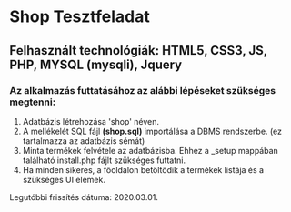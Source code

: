 # Shop Tesztfeladat

## Felhasznált technológiák: HTML5, CSS3, JS, PHP, MYSQL (mysqli), Jquery

### Az alkalmazás futtatásához az alábbi lépéseket szükséges megtenni:

1. Adatbázis létrehozása 'shop' néven.
2. A mellékelét SQL fájl **(shop.sql)** importálása a DBMS rendszerbe. (ez tartalmazza az adatbázis sémát)
3. Minta termékek felvétele az adatbázisba. Ehhez a _setup mappában található install.php fájlt szükséges futtatni.
4. Ha minden sikeres, a főoldalon betöltődik a termékek listája és a szükséges UI elemek.

Legutóbbi frissítés dátuma: 2020.03.01.
